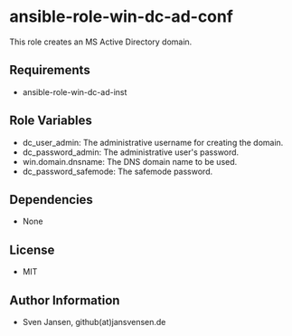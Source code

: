 # ansible-role-win-dc-ad-conf

This role creates an MS Active Directory domain.

## Requirements

- ansible-role-win-dc-ad-inst

## Role Variables

- dc_user_admin: The administrative username for creating the domain.
- dc_password_admin: The administrative user's password.
- win.domain.dnsname: The DNS domain name to be used.
- dc_password_safemode: The safemode password.

## Dependencies

- None

## License

- MIT

## Author Information

- Sven Jansen, github(at)jansvensen.de

